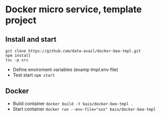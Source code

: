 # Docker micro service, template project

## Install and start

```
git clone https://github.com/data-avail/docker-bee-tmpl.git
npm install
tsc -p src 
```  

+ Define enviroment variables (examp tmpl.env file)
+ Test start `npm start` 

## Docker 

+ Build container `docker build -t baio/docker-bee-tmpl .`
+ Start container `docker run --env-file="xxx" baio/docker-bee-tmpl`